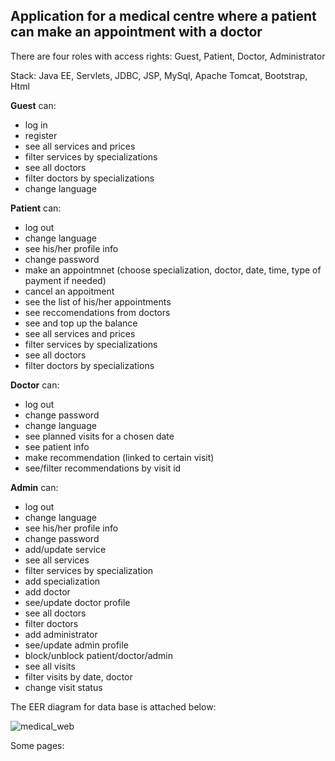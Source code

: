  ## Application for a medical centre where a patient can make an appointment with a doctor

There are four roles with access rights: Guest, Patient, Doctor, Administrator

Stack: Java EE, Servlets, JDBC, JSP, MySql, Apache Tomcat, Bootstrap, Html

**Guest** can:
- log in
- register
- see all services and prices
- filter services by specializations
- see all doctors
- filter doctors by specializations
- change language

**Patient** can:
- log out
- change language
- see his/her profile info
- change password
- make an appointmnet (choose specialization, doctor, date, time, type of payment if needed)
- cancel an appoitment
- see the list of his/her appointments
- see reccomendations from doctors
- see and top up the balance
- see all services and prices
- filter services by specializations
- see all doctors
- filter doctors by specializations

**Doctor** can:
- log out
- change password
- change language
- see planned visits for a chosen date
- see patient info
- make recommendation (linked to certain visit)
- see/filter recommendations by visit id

**Admin** can:
- log out
- change language
- see his/her profile info
- change password
- add/update service
- see all services
- filter services by specialization
- add specialization
- add doctor
- see/update doctor profile
- see all doctors
- filter doctors
- add administrator
- see/update admin profile
- block/unblock patient/doctor/admin
- see all visits
- filter visits by date, doctor
- change visit status

The EER diagram for data base is attached below:

![medical_web](https://user-images.githubusercontent.com/81095100/153303794-a2198f86-d557-48bd-bcee-a5ca21af71a4.png)

Some pages:

 

